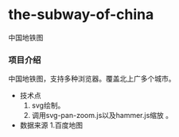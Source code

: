 # the-subway-of-china
中国地铁图


###  项目介绍
中国地铁图，支持多种浏览器。覆盖北上广多个城市。
- 技术点
    1. svg绘制。
    2. 调用svg-pan-zoom.js以及hammer.js缩放 。
- 数据来源
    1.百度地图
